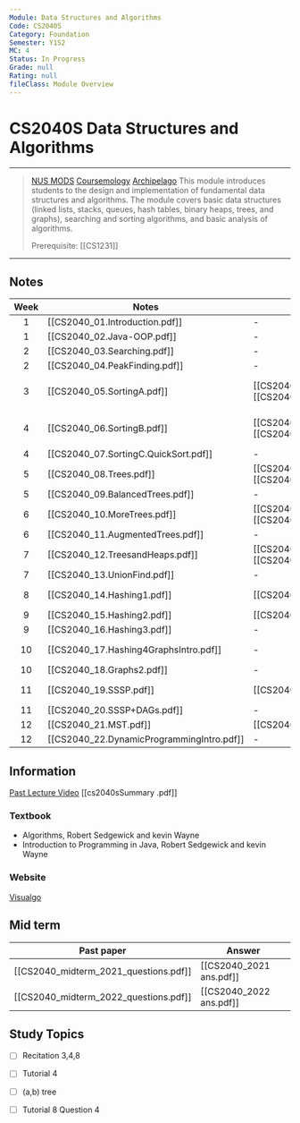 ```yaml
---
Module: Data Structures and Algorithms
Code: CS2040S
Category: Foundation
Semester: Y1S2
MC: 4
Status: In Progress
Grade: null
Rating: null
fileClass: Module Overview
---
```

# CS2040S Data Structures and Algorithms
---
> [NUS MODS](https://nusmods.com/modules/CS2040S/data-structures-and-algorithms) [Coursemology](https://coursemology.org/courses/2455) [Archipelago](https://archipelago.rocks/student/app/studentDB/student/63c4e83541119035f3e16c22/token/a027b948-aca3-4ee7-af02-3af5b9264a8f)
This module introduces students to the design and implementation of fundamental data structures and algorithms. The module covers basic data structures (linked lists, stacks, queues, hash tables, binary heaps, trees, and graphs), searching and sorting algorithms, and basic analysis of algorithms.
>
>Prerequisite: [[CS1231]]

---

## Notes

| Week | Notes                                                  | Recitation                                      | Tutorial                                                                                 |
|:----:| --------------------------------------- | ----------------------------------------------- | ---------------------------------------------------------------------------------------- |
|  1   | [[CS2040_01.Introduction.pdf]]                                  | -                                               | -                                                                                        |
|  1   | [[CS2040_02.Java-OOP.pdf]]                                         | -                                               | -                                                                                        |
|  2   | [[CS2040_03.Searching.pdf]]                    | -                                               | -                                                                                        |
|  2   | [[CS2040_04.PeakFinding.pdf]]                    | -                                               | -                                                                                        |
|  3   | [[CS2040_05.SortingA.pdf]]                             | [[CS2040_Recitation+01.pdf]]<br>[[CS2040_Rec01Solution]]      | [[CS2040_tut01.pdf]]<br>[[CS2040_tut01solution]]<br>[[CS2040_tut1_soln.pdf]]                                  |
|  4   | [[CS2040_06.SortingB.pdf]]                                         | [[CS2040_Recitation+02.pdf]]<br>[[CS2040_Rec02Solution.pptx]] | [[CS2040_tut02.pdf]]<br>[[CS2040_tut02solution]]<br>[[CS2040_tut2_soln.pdf]]                                  |
|  4   | [[CS2040_07.SortingC.QuickSort.pdf]]                               | -                                               | -                                                                                        |
|  5   | [[CS2040_08.Trees.pdf]]                              | [[CS2040_Recitation+03.pdf]]<br>[[CS2040_R3.pptx]]            | [[CS2040_tut03.pdf]]<br>[[CS2040_tut3_soln.pdf]] |
|  5   | [[CS2040_09.BalancedTrees.pdf]]                                 | -                                               | -                                                                                        |
|  6   | [[CS2040_10.MoreTrees.pdf]]                                       | [[CS2040_Recitation+04.pdf]]<br>[[CS2040_R4.pptx]]            | [[CS2040_tut4.pdf]]<br>[[CS2040_tut4_soln.pdf]]  |
|  6   | [[CS2040_11.AugmentedTrees.pdf]]                                 | -                                               | -                                                                                        |
|  7   | [[CS2040_12.TreesandHeaps.pdf]]                 | [[CS2040_Recitation+05.pdf]]<br>[[CS2040_R5.pptx]]            | [[CS2040_tut5.pdf]]<br>[[CS2040_tut5_soln.pdf]]  |
|  7   | [[CS2040_13.UnionFind.pdf]]                   | -                                               | -                                                                                        |
|  8   | [[CS2040_14.Hashing1.pdf]]                          | [[CS2040_Recitation+06.pdf]]                           | [[CS2040_tut06.pdf]]<br>[[CS2040_tut6_soln.pdf]]                                                       |
|  9   | [[CS2040_15.Hashing2.pdf]]                                          | [[CS2040_Recitation+07.pdf]]                           | [[CS2040_tut07.pdf]]                                                                            |
|  9   | [[CS2040_16.Hashing3.pdf]]                                        | -                                               | -                                                                                        |
|  10  | [[CS2040_17.Hashing4GraphsIntro.pdf]]                | -                                               | [[CS2040_tut8.pdf]]<br>[[CS2040_tut8_soln.pdf]] |
|  10  | [[CS2040_18.Graphs2.pdf]]                                         | -                                               | -                                                                                        |
|  11  | [[CS2040_19.SSSP.pdf]]                                           | [[CS2040_Recitation+08.pdf]]                           | [[CS2040_tut9.pdf]]<br>[[CS2040_tut9_soln.pdf]] |
|  11  | [[CS2040_20.SSSP+DAGs.pdf]]                                       | -                                               | -                                                                                        |
|  12  | [[CS2040_21.MST.pdf]]                      | [[CS2040_Recitation+09.pdf]]                           | [[CS2040_tut10.pdf]]                    |
|  12  | [[CS2040_22.DynamicProgrammingIntro.pdf]]                            |   -                                            | -                                                                                        |


## Information

[Past Lecture Video](https://www.youtube.com/watch?v=YDFfsX4Qs-A&list=PLgpwqdiEMkHA0pU_uspC6N88RwMpt9rC8&index=2)
[[cs2040sSummary .pdf]]

### Textbook 

- Algorithms, Robert Sedgewick and kevin Wayne
- Introduction to Programming in Java, Robert Sedgewick and kevin Wayne

### Website 

[Visualgo](https://visualgo.net)

## Mid term

| Past paper                     | Answer           |
| ------------------------------ | ---------------- |
| [[CS2040_midterm_2021_questions.pdf]] | [[CS2040_2021 ans.pdf]] |
| [[CS2040_midterm_2022_questions.pdf]] | [[CS2040_2022 ans.pdf]] |

## Study Topics


- [ ] Recitation 3,4,8
- [ ] Tutorial 4
- [ ] (a,b) tree
- [ ] Tutorial 8 Question 4



